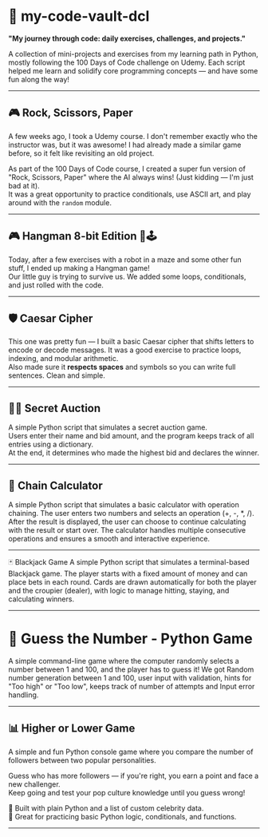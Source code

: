 # 📁 my-code-vault-dcl

**"My journey through code: daily exercises, challenges, and projects."**

A collection of mini-projects and exercises from my learning path in Python, mostly following the 100 Days of Code challenge on Udemy. Each script helped me learn and solidify core programming concepts — and have some fun along the way!

---

## 🎮 Rock, Scissors, Paper 

A few weeks ago, I took a Udemy course. I don't remember exactly who the instructor was, but it was awesome! I had already made a similar game before, so it felt like revisiting an old project.

As part of the 100 Days of Code course, I created a super fun version of "Rock, Scissors, Paper" where the AI always wins! (Just kidding — I'm just bad at it).  
It was a great opportunity to practice conditionals, use ASCII art, and play around with the `random` module.

---

## 🎮 Hangman 8-bit Edition 🧱🕹️ 

Today, after a few exercises with a robot in a maze and some other fun stuff, I ended up making a Hangman game!  
Our little guy is trying to survive us. We added some loops, conditionals, and just rolled with the code.

---

## 🛡️ Caesar Cipher 

This one was pretty fun — I built a basic Caesar cipher that shifts letters to encode or decode messages. It was a good exercise to practice loops, indexing, and modular arithmetic.  
Also made sure it **respects spaces** and symbols so you can write full sentences. Clean and simple.

---

## 🕵️‍♂️ Secret Auction 

A simple Python script that simulates a secret auction game.  
Users enter their name and bid amount, and the program keeps track of all entries using a dictionary.  
At the end, it determines who made the highest bid and declares the winner.

---

## 🧮 Chain Calculator

A simple Python script that simulates a basic calculator with operation chaining.
The user enters two numbers and selects an operation (+, -, *, /).
After the result is displayed, the user can choose to continue calculating with the result or start over.
The calculator handles multiple consecutive operations and ensures a smooth and interactive experience.

---

🃏 Blackjack Game
A simple Python script that simulates a terminal-based Blackjack game. The player starts with a fixed amount of money and can place bets in each round. Cards are drawn automatically for both the player and the croupier (dealer), with logic to manage hitting, staying, and calculating winners.

---

# 🎲 Guess the Number - Python Game

A simple command-line game where the computer randomly selects a number between 1 and 100, and the player has to guess it!
We got Random number generation between 1 and 100, user input with validation, hints for "Too high" or "Too low", keeps track of number of attempts and Input error handling.

---

## 📊 Higher or Lower Game

A simple and fun Python console game where you compare the number of followers between two popular personalities.

Guess who has more followers — if you're right, you earn a point and face a new challenger.  
Keep going and test your pop culture knowledge until you guess wrong!

🔹 Built with plain Python and a list of custom celebrity data.  
🔹 Great for practicing basic Python logic, conditionals, and functions.

---
